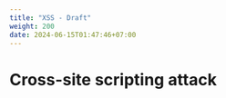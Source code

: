 ```yaml
---
title: "XSS - Draft"
weight: 200
date: 2024-06-15T01:47:46+07:00
---
```


# Cross-site scripting attack


